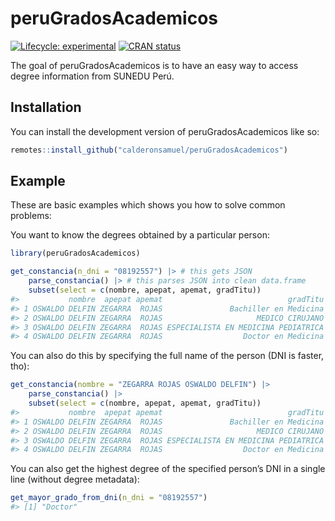 
<!-- README.md is generated from README.Rmd. Please edit that file -->

# peruGradosAcademicos

<!-- badges: start -->

[![Lifecycle:
experimental](https://img.shields.io/badge/lifecycle-experimental-orange.svg)](https://lifecycle.r-lib.org/articles/stages.html#experimental)
[![CRAN
status](https://www.r-pkg.org/badges/version/peruGradosAcademicos)](https://CRAN.R-project.org/package=peruGradosAcademicos)
<!-- badges: end -->

The goal of peruGradosAcademicos is to have an easy way to access degree
information from SUNEDU Perú.

## Installation

You can install the development version of peruGradosAcademicos like so:

``` r
remotes::install_github("calderonsamuel/peruGradosAcademicos")
```

## Example

These are basic examples which shows you how to solve common problems:

You want to know the degrees obtained by a particular person:

``` r
library(peruGradosAcademicos)

get_constancia(n_dni = "08192557") |> # this gets JSON
    parse_constancia() |> # this parses JSON into clean data.frame
    subset(select = c(nombre, apepat, apemat, gradTitu))
#>           nombre  apepat apemat                            gradTitu
#> 1 OSWALDO DELFIN ZEGARRA  ROJAS               Bachiller en Medicina
#> 2 OSWALDO DELFIN ZEGARRA  ROJAS                     MEDICO CIRUJANO
#> 3 OSWALDO DELFIN ZEGARRA  ROJAS ESPECIALISTA EN MEDICINA PEDIATRICA
#> 4 OSWALDO DELFIN ZEGARRA  ROJAS                  Doctor en Medicina
```

You can also do this by specifying the full name of the person (DNI is
faster, tho):

``` r
get_constancia(nombre = "ZEGARRA ROJAS OSWALDO DELFIN") |> 
    parse_constancia() |> 
    subset(select = c(nombre, apepat, apemat, gradTitu))
#>           nombre  apepat apemat                            gradTitu
#> 1 OSWALDO DELFIN ZEGARRA  ROJAS               Bachiller en Medicina
#> 2 OSWALDO DELFIN ZEGARRA  ROJAS                     MEDICO CIRUJANO
#> 3 OSWALDO DELFIN ZEGARRA  ROJAS ESPECIALISTA EN MEDICINA PEDIATRICA
#> 4 OSWALDO DELFIN ZEGARRA  ROJAS                  Doctor en Medicina
```

You can also get the highest degree of the specified person’s DNI in a
single line (without degree metadata):

``` r
get_mayor_grado_from_dni(n_dni = "08192557")
#> [1] "Doctor"
```
